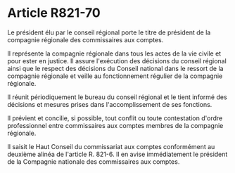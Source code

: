 # Article R821-70

Le président élu par le conseil régional porte le titre de président de la compagnie régionale des commissaires aux comptes.

Il représente la compagnie régionale dans tous les actes de la vie civile et pour ester en justice. Il assure l'exécution des décisions du conseil régional ainsi que le respect des décisions du Conseil national dans le ressort de la compagnie régionale et veille au fonctionnement régulier de la compagnie régionale.

Il réunit périodiquement le bureau du conseil régional et le tient informé des décisions et mesures prises dans l'accomplissement de ses fonctions.

Il prévient et concilie, si possible, tout conflit ou toute contestation d'ordre professionnel entre commissaires aux comptes membres de la compagnie régionale.

Il saisit le Haut Conseil du commissariat aux comptes conformément au deuxième alinéa de l'article R. 821-6. Il en avise immédiatement le président de la Compagnie nationale des commissaires aux comptes.
